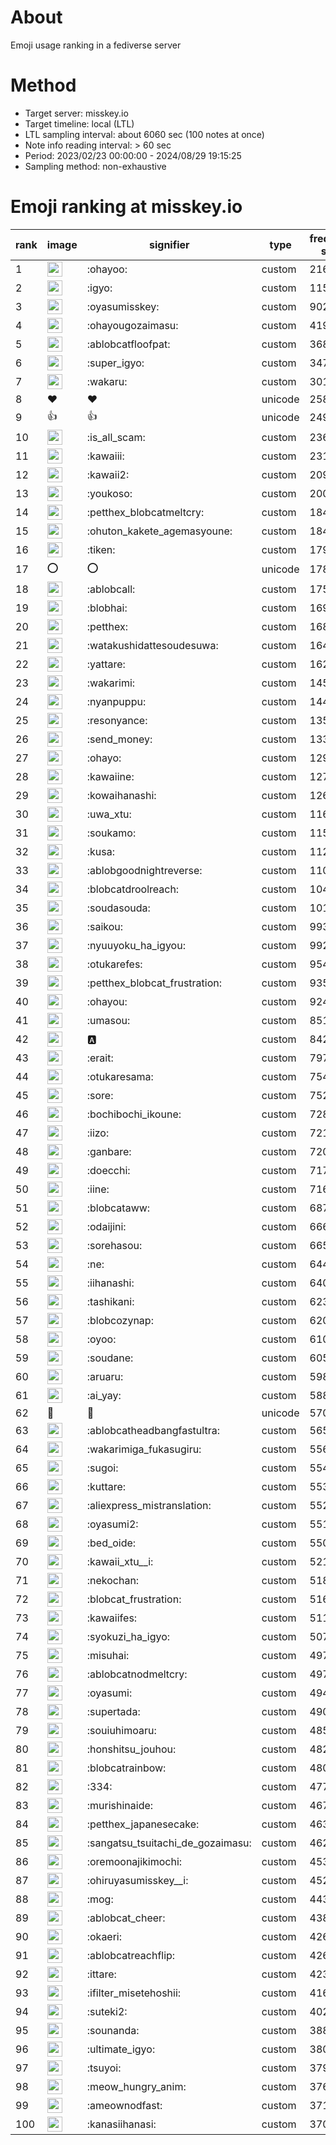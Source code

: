 # About
Emoji usage ranking in a fediverse server

# Method
- Target server: misskey.io
- Target timeline: local (LTL)
- LTL sampling interval: about 6060 sec (100 notes at once)
- Note info reading interval: > 60 sec
- Period: 2023/02/23 00:00:00 - 2024/08/29 19:15:25 
- Sampling method: non-exhaustive

# Emoji ranking at misskey.io

|rank|image|signifier|type|frequency score|
|----|----|----|----|----|
|1|<img height="24" src="https://misskey.io/emoji/ohayoo.webp">|:ohayoo:|custom|216725|
|2|<img height="24" src="https://misskey.io/emoji/igyo.webp">|:igyo:|custom|115507|
|3|<img height="24" src="https://misskey.io/emoji/oyasumisskey.webp">|:oyasumisskey:|custom|90226|
|4|<img height="24" src="https://misskey.io/emoji/ohayougozaimasu.webp">|:ohayougozaimasu:|custom|41959|
|5|<img height="24" src="https://misskey.io/emoji/ablobcatfloofpat.webp">|:ablobcatfloofpat:|custom|36896|
|6|<img height="24" src="https://misskey.io/emoji/super_igyo.webp">|:super_igyo:|custom|34714|
|7|<img height="24" src="https://misskey.io/emoji/wakaru.webp">|:wakaru:|custom|30136|
|8|❤|❤|unicode|25876|
|9|👍|👍|unicode|24939|
|10|<img height="24" src="https://misskey.io/emoji/is_all_scam.webp">|:is_all_scam:|custom|23601|
|11|<img height="24" src="https://misskey.io/emoji/kawaiii.webp">|:kawaiii:|custom|23184|
|12|<img height="24" src="https://misskey.io/emoji/kawaii2.webp">|:kawaii2:|custom|20951|
|13|<img height="24" src="https://misskey.io/emoji/youkoso.webp">|:youkoso:|custom|20072|
|14|<img height="24" src="https://misskey.io/emoji/petthex_blobcatmeltcry.webp">|:petthex_blobcatmeltcry:|custom|18482|
|15|<img height="24" src="https://misskey.io/emoji/ohuton_kakete_agemasyoune.webp">|:ohuton_kakete_agemasyoune:|custom|18400|
|16|<img height="24" src="https://misskey.io/emoji/tiken.webp">|:tiken:|custom|17915|
|17|⭕|⭕|unicode|17845|
|18|<img height="24" src="https://misskey.io/emoji/ablobcall.webp">|:ablobcall:|custom|17536|
|19|<img height="24" src="https://misskey.io/emoji/blobhai.webp">|:blobhai:|custom|16985|
|20|<img height="24" src="https://misskey.io/emoji/petthex.webp">|:petthex:|custom|16888|
|21|<img height="24" src="https://misskey.io/emoji/watakushidattesoudesuwa.webp">|:watakushidattesoudesuwa:|custom|16469|
|22|<img height="24" src="https://misskey.io/emoji/yattare.webp">|:yattare:|custom|16292|
|23|<img height="24" src="https://misskey.io/emoji/wakarimi.webp">|:wakarimi:|custom|14503|
|24|<img height="24" src="https://misskey.io/emoji/nyanpuppu.webp">|:nyanpuppu:|custom|14413|
|25|<img height="24" src="https://misskey.io/emoji/resonyance.webp">|:resonyance:|custom|13550|
|26|<img height="24" src="https://misskey.io/emoji/send_money.webp">|:send_money:|custom|13318|
|27|<img height="24" src="https://misskey.io/emoji/ohayo.webp">|:ohayo:|custom|12909|
|28|<img height="24" src="https://misskey.io/emoji/kawaiine.webp">|:kawaiine:|custom|12711|
|29|<img height="24" src="https://misskey.io/emoji/kowaihanashi.webp">|:kowaihanashi:|custom|12690|
|30|<img height="24" src="https://misskey.io/emoji/uwa_xtu.webp">|:uwa_xtu:|custom|11694|
|31|<img height="24" src="https://misskey.io/emoji/soukamo.webp">|:soukamo:|custom|11531|
|32|<img height="24" src="https://misskey.io/emoji/kusa.webp">|:kusa:|custom|11233|
|33|<img height="24" src="https://misskey.io/emoji/ablobgoodnightreverse.webp">|:ablobgoodnightreverse:|custom|11006|
|34|<img height="24" src="https://misskey.io/emoji/blobcatdroolreach.webp">|:blobcatdroolreach:|custom|10420|
|35|<img height="24" src="https://misskey.io/emoji/soudasouda.webp">|:soudasouda:|custom|10135|
|36|<img height="24" src="https://misskey.io/emoji/saikou.webp">|:saikou:|custom|9931|
|37|<img height="24" src="https://misskey.io/emoji/nyuuyoku_ha_igyou.webp">|:nyuuyoku_ha_igyou:|custom|9924|
|38|<img height="24" src="https://misskey.io/emoji/otukarefes.webp">|:otukarefes:|custom|9543|
|39|<img height="24" src="https://misskey.io/emoji/petthex_blobcat_frustration.webp">|:petthex_blobcat_frustration:|custom|9357|
|40|<img height="24" src="https://misskey.io/emoji/ohayou.webp">|:ohayou:|custom|9243|
|41|<img height="24" src="https://misskey.io/emoji/umasou.webp">|:umasou:|custom|8511|
|42|<img height="24" src="https://misskey.io/emoji/a.webp">|:a:|custom|8428|
|43|<img height="24" src="https://misskey.io/emoji/erait.webp">|:erait:|custom|7970|
|44|<img height="24" src="https://misskey.io/emoji/otukaresama.webp">|:otukaresama:|custom|7547|
|45|<img height="24" src="https://misskey.io/emoji/sore.webp">|:sore:|custom|7529|
|46|<img height="24" src="https://misskey.io/emoji/bochibochi_ikoune.webp">|:bochibochi_ikoune:|custom|7282|
|47|<img height="24" src="https://misskey.io/emoji/iizo.webp">|:iizo:|custom|7214|
|48|<img height="24" src="https://misskey.io/emoji/ganbare.webp">|:ganbare:|custom|7209|
|49|<img height="24" src="https://misskey.io/emoji/doecchi.webp">|:doecchi:|custom|7176|
|50|<img height="24" src="https://misskey.io/emoji/iine.webp">|:iine:|custom|7161|
|51|<img height="24" src="https://misskey.io/emoji/blobcataww.webp">|:blobcataww:|custom|6877|
|52|<img height="24" src="https://misskey.io/emoji/odaijini.webp">|:odaijini:|custom|6668|
|53|<img height="24" src="https://misskey.io/emoji/sorehasou.webp">|:sorehasou:|custom|6656|
|54|<img height="24" src="https://misskey.io/emoji/ne.webp">|:ne:|custom|6440|
|55|<img height="24" src="https://misskey.io/emoji/iihanashi.webp">|:iihanashi:|custom|6405|
|56|<img height="24" src="https://misskey.io/emoji/tashikani.webp">|:tashikani:|custom|6231|
|57|<img height="24" src="https://misskey.io/emoji/blobcozynap.webp">|:blobcozynap:|custom|6203|
|58|<img height="24" src="https://misskey.io/emoji/oyoo.webp">|:oyoo:|custom|6104|
|59|<img height="24" src="https://misskey.io/emoji/soudane.webp">|:soudane:|custom|6050|
|60|<img height="24" src="https://misskey.io/emoji/aruaru.webp">|:aruaru:|custom|5982|
|61|<img height="24" src="https://misskey.io/emoji/ai_yay.webp">|:ai_yay:|custom|5889|
|62|🎉|🎉|unicode|5706|
|63|<img height="24" src="https://misskey.io/emoji/ablobcatheadbangfastultra.webp">|:ablobcatheadbangfastultra:|custom|5659|
|64|<img height="24" src="https://misskey.io/emoji/wakarimiga_fukasugiru.webp">|:wakarimiga_fukasugiru:|custom|5560|
|65|<img height="24" src="https://misskey.io/emoji/sugoi.webp">|:sugoi:|custom|5544|
|66|<img height="24" src="https://misskey.io/emoji/kuttare.webp">|:kuttare:|custom|5534|
|67|<img height="24" src="https://misskey.io/emoji/aliexpress_mistranslation.webp">|:aliexpress_mistranslation:|custom|5524|
|68|<img height="24" src="https://misskey.io/emoji/oyasumi2.webp">|:oyasumi2:|custom|5510|
|69|<img height="24" src="https://misskey.io/emoji/bed_oide.webp">|:bed_oide:|custom|5509|
|70|<img height="24" src="https://misskey.io/emoji/kawaii_xtu__i.webp">|:kawaii_xtu__i:|custom|5211|
|71|<img height="24" src="https://misskey.io/emoji/nekochan.webp">|:nekochan:|custom|5188|
|72|<img height="24" src="https://misskey.io/emoji/blobcat_frustration.webp">|:blobcat_frustration:|custom|5166|
|73|<img height="24" src="https://misskey.io/emoji/kawaiifes.webp">|:kawaiifes:|custom|5111|
|74|<img height="24" src="https://misskey.io/emoji/syokuzi_ha_igyo.webp">|:syokuzi_ha_igyo:|custom|5071|
|75|<img height="24" src="https://misskey.io/emoji/misuhai.webp">|:misuhai:|custom|4977|
|76|<img height="24" src="https://misskey.io/emoji/ablobcatnodmeltcry.webp">|:ablobcatnodmeltcry:|custom|4975|
|77|<img height="24" src="https://misskey.io/emoji/oyasumi.webp">|:oyasumi:|custom|4941|
|78|<img height="24" src="https://misskey.io/emoji/supertada.webp">|:supertada:|custom|4904|
|79|<img height="24" src="https://misskey.io/emoji/souiuhimoaru.webp">|:souiuhimoaru:|custom|4858|
|80|<img height="24" src="https://misskey.io/emoji/honshitsu_jouhou.webp">|:honshitsu_jouhou:|custom|4824|
|81|<img height="24" src="https://misskey.io/emoji/blobcatrainbow.webp">|:blobcatrainbow:|custom|4803|
|82|<img height="24" src="https://misskey.io/emoji/334.webp">|:334:|custom|4779|
|83|<img height="24" src="https://misskey.io/emoji/murishinaide.webp">|:murishinaide:|custom|4675|
|84|<img height="24" src="https://misskey.io/emoji/petthex_japanesecake.webp">|:petthex_japanesecake:|custom|4639|
|85|<img height="24" src="https://misskey.io/emoji/sangatsu_tsuitachi_de_gozaimasu.webp">|:sangatsu_tsuitachi_de_gozaimasu:|custom|4623|
|86|<img height="24" src="https://misskey.io/emoji/oremoonajikimochi.webp">|:oremoonajikimochi:|custom|4533|
|87|<img height="24" src="https://misskey.io/emoji/ohiruyasumisskey__i.webp">|:ohiruyasumisskey__i:|custom|4524|
|88|<img height="24" src="https://misskey.io/emoji/mog.webp">|:mog:|custom|4432|
|89|<img height="24" src="https://misskey.io/emoji/ablobcat_cheer.webp">|:ablobcat_cheer:|custom|4383|
|90|<img height="24" src="https://misskey.io/emoji/okaeri.webp">|:okaeri:|custom|4268|
|91|<img height="24" src="https://misskey.io/emoji/ablobcatreachflip.webp">|:ablobcatreachflip:|custom|4261|
|92|<img height="24" src="https://misskey.io/emoji/ittare.webp">|:ittare:|custom|4236|
|93|<img height="24" src="https://misskey.io/emoji/ifilter_misetehoshii.webp">|:ifilter_misetehoshii:|custom|4166|
|94|<img height="24" src="https://misskey.io/emoji/suteki2.webp">|:suteki2:|custom|4024|
|95|<img height="24" src="https://misskey.io/emoji/sounanda.webp">|:sounanda:|custom|3886|
|96|<img height="24" src="https://misskey.io/emoji/ultimate_igyo.webp">|:ultimate_igyo:|custom|3806|
|97|<img height="24" src="https://misskey.io/emoji/tsuyoi.webp">|:tsuyoi:|custom|3794|
|98|<img height="24" src="https://misskey.io/emoji/meow_hungry_anim.webp">|:meow_hungry_anim:|custom|3768|
|99|<img height="24" src="https://misskey.io/emoji/ameownodfast.webp">|:ameownodfast:|custom|3717|
|100|<img height="24" src="https://misskey.io/emoji/kanasiihanasi.webp">|:kanasiihanasi:|custom|3706|
